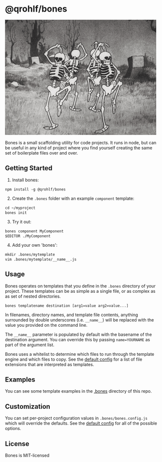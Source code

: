 # @qrohlf/bones

![](./bones.gif)

Bones is a small scaffolding utility for code projects. It runs in node, but
can be useful in any kind of project where you find yourself creating the same
set of boilerplate files over and over.

## Getting Started

1. Install bones:

```
npm install -g @qrohlf/bones
```

2. Create the `.bones` folder with an example `component` template:

```
cd ~/myproject
bones init
```

3. Try it out:

```
bones component MyComponent
$EDITOR ./MyComponent
```

4. Add your own 'bones':

```
mkdir .bones/mytemplate
vim .bones/mytemplate/__name__.js
```

## Usage

Bones operates on templates that you define in the `.bones` directory of your
project. These templates can be as simple as a single file, or as complex as
as set of nested directories.

```
bones templatename destination [arg1=value arg2=value...]
```

In filenames, directory names, and template file contents, anything surrounded
by double underscores (i.e. `__name__`) will be replaced with the value you
provided on the command line.

The `__name__` parameter is populated by default with the basename of the
destination argument. You can override this by passing `name=YOURNAME` as part
of the argument list.

Bones uses a whitelist to determine which files to run through the template
engine and which files to copy. See the [default config](./lib/defaultConfig.js)
for a list of file extensions that are interpreted as templates.

## Examples

You can see some template examples in the [.bones](./.bones) directory of this
repo.

## Customization

You can set per-project configuration values in `.bones/bones.config.js` which
will override the defaults. See the [default config](./lib/defaultConfig.js) for
all of the possible options.

## License

Bones is MIT-licensed
